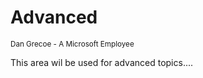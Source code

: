 # Advanced
<sub>Dan Grecoe - A Microsoft Employee </sub>

This area wil be used for advanced topics....
